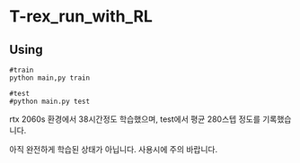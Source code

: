 # T-rex_run_with_RL

## Using

```
#train
python main,py train

#test
#python main.py test
```



rtx 2060s 환경에서 38시간정도 학습했으며, test에서 평균 280스텝 정도를 기록했습니다.   

아직 완전하게 학습된 상태가 아닙니다.  사용시에 주의 바랍니다.

